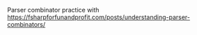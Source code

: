 Parser combinator practice with https://fsharpforfunandprofit.com/posts/understanding-parser-combinators/
